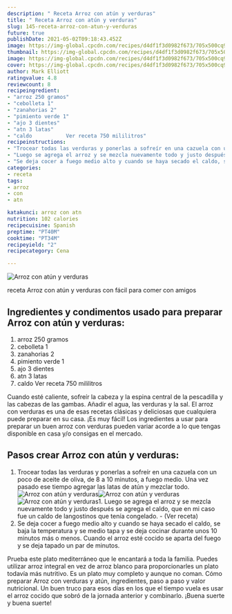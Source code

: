```yaml
---
description: " Receta Arroz con atún y verduras"
title: " Receta Arroz con atún y verduras"
slug: 145-receta-arroz-con-atun-y-verduras
future: true
publishDate: 2021-05-02T09:18:43.452Z
image: https://img-global.cpcdn.com/recipes/d4df1f3d0982f673/705x500cq90/arroz-con-atun-y-verduras-foto-principal.jpg
thumbnail: https://img-global.cpcdn.com/recipes/d4df1f3d0982f673/705x500cq90/arroz-con-atun-y-verduras-foto-principal.jpg
image: https://img-global.cpcdn.com/recipes/d4df1f3d0982f673/705x500cq90/arroz-con-atun-y-verduras-foto-principal.jpg
cover: https://img-global.cpcdn.com/recipes/d4df1f3d0982f673/705x500cq90/arroz-con-atun-y-verduras-foto-principal.jpg
author: Mark Elliott
ratingvalue: 4.8
reviewcount: 8
recipeingredient:
- "arroz 250 gramos"
- "cebolleta 1"
- "zanahorias 2"
- "pimiento verde 1"
- "ajo 3 dientes"
- "atn 3 latas"
- "caldo           Ver receta 750 mililitros"
recipeinstructions:
- "Trocear todas las verduras y ponerlas a sofreír en una cazuela con un poco de aceite de oliva, de 8 a 10 minutos, a fuego medio. Una vez pasado ese tiempo agregar las latas de atún y mezclar todo."
- "Luego se agrega el arroz y se mezcla nuevamente todo y justo después se agrega el caldo, que en mi caso fue un caldo de langostinos que tenía congelado.           (Ver receta)"
- "Se deja cocer a fuego medio alto y cuando se haya secado el caldo, se baja la temperatura y se medio tapa y se deja cocinar durante unos 10 minutos más o menos. Cuando el arroz esté cocido se aparta del fuego y se deja tapado un par de minutos."
categories:
- receta
tags:
- arroz
- con
- atn

katakunci: arroz con atn 
nutrition: 102 calories
recipecuisine: Spanish
preptime: "PT40M"
cooktime: "PT34M"
recipeyield: "2"
recipecategory: Cena

---
```



![Arroz con atún y verduras](https://img-global.cpcdn.com/recipes/d4df1f3d0982f673/705x500cq90/arroz-con-atun-y-verduras-foto-principal.jpg)

receta Arroz con atún y verduras con fácil para comer con amigos

<!--inarticleads1-->

## Ingredientes y condimentos usado para preparar Arroz con atún y verduras:

1. arroz 250 gramos
1. cebolleta 1
1. zanahorias 2
1. pimiento verde 1
1. ajo 3 dientes
1. atn 3 latas
1. caldo           Ver receta 750 mililitros

Cuando esté caliente, sofreír la cabeza y la espina central de la pescadilla y las cabezas de las gambas. Añadir el agua, las verduras y la sal. El arroz con verduras es una de esas recetas clásicas y deliciosas que cualquiera puede preparar en su casa. ¡Es muy fácil! Los ingredientes a usar para preparar un buen arroz con verduras pueden variar acorde a lo que tengas disponible en casa y/o consigas en el mercado. 

<!--inarticleads2-->

## Pasos crear Arroz con atún y verduras:

1. Trocear todas las verduras y ponerlas a sofreír en una cazuela con un poco de aceite de oliva, de 8 a 10 minutos, a fuego medio. Una vez pasado ese tiempo agregar las latas de atún y mezclar todo.
<img src="https://img-global.cpcdn.com/steps/a0f196703f39fadd/160x128cq70/foto-del-paso-1-de-la-receta-arroz-con-atun-y-verduras.jpg" alt="Arroz con atún y verduras"><img src="https://img-global.cpcdn.com/steps/d7f03606f0710556/160x128cq70/foto-del-paso-1-de-la-receta-arroz-con-atun-y-verduras.jpg" alt="Arroz con atún y verduras"><img src="https://img-global.cpcdn.com/steps/ddbb12320a06b740/160x128cq70/foto-del-paso-1-de-la-receta-arroz-con-atun-y-verduras.jpg" alt="Arroz con atún y verduras">1. Luego se agrega el arroz y se mezcla nuevamente todo y justo después se agrega el caldo, que en mi caso fue un caldo de langostinos que tenía congelado. -           (Ver receta)
1. Se deja cocer a fuego medio alto y cuando se haya secado el caldo, se baja la temperatura y se medio tapa y se deja cocinar durante unos 10 minutos más o menos. Cuando el arroz esté cocido se aparta del fuego y se deja tapado un par de minutos.


Prueba este plato mediterráneo que le encantará a toda la familia. Puedes utilizar arroz integral en vez de arroz blanco para proporcionarles un plato todavía más nutritivo. Es un plato muy completo y aunque no coman. Cómo preparar Arroz con verduras y atún, ingredientes, paso a paso y valor nutricional. Un buen truco para esos días en los que el tiempo vuela es usar el arroz cocido que sobró de la jornada anterior y combinarlo. 
¡Buena suerte y buena suerte!

